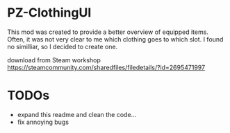# PZ-ClothingUI

This mod was created to provide a better overview of equipped items. Often, it was not very clear to me which clothing goes to which slot. I found no similliar, so I decided to create one.

download from Steam workshop https://steamcommunity.com/sharedfiles/filedetails/?id=2695471997
# TODOs
- expand this readme and clean the code...
- fix annoying bugs
